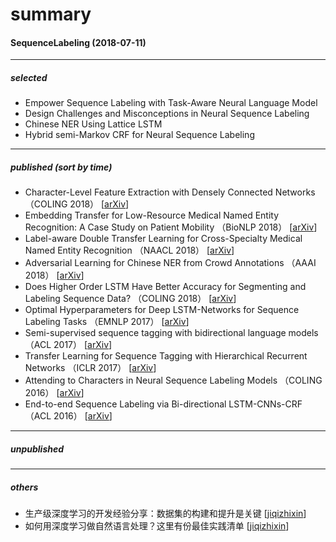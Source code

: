 # summary

#### SequenceLabeling (2018-07-11)
----------
##### selected
- Empower Sequence Labeling with Task-Aware Neural Language Model
- Design Challenges and Misconceptions in Neural Sequence Labeling
- Chinese NER Using Lattice LSTM
- Hybrid semi-Markov CRF for Neural Sequence Labeling
----------
##### published (sort by time)
- Character-Level Feature Extraction with Densely Connected Networks （COLING 2018） [[arXiv](https://arxiv.org/abs/1806.09089v1)]
- Embedding Transfer for Low-Resource Medical Named Entity Recognition: A Case Study on Patient Mobility （BioNLP 2018） [[arXiv](https://arxiv.org/abs/1806.02814v1)]
- Label-aware Double Transfer Learning for Cross-Specialty Medical Named Entity Recognition （NAACL 2018） [[arXiv](https://arxiv.org/abs/1804.09021v2)]
- Adversarial Learning for Chinese NER from Crowd Annotations （AAAI 2018） [[arXiv](https://arxiv.org/abs/1801.05147)]
- Does Higher Order LSTM Have Better Accuracy for Segmenting and Labeling Sequence Data?  （COLING 2018） [[arXiv](https://arxiv.org/abs/1711.08231v3)]
- Optimal Hyperparameters for Deep LSTM-Networks for Sequence Labeling Tasks （EMNLP 2017） [[arXiv](https://arxiv.org/abs/1707.06799v2)]
- Semi-supervised sequence tagging with bidirectional language models （ACL 2017） [[arXiv](https://arxiv.org/abs/1705.00108)]
- Transfer Learning for Sequence Tagging with Hierarchical Recurrent Networks （ICLR 2017） [[arXiv](https://arxiv.org/abs/1703.06345)]
- Attending to Characters in Neural Sequence Labeling Models （COLING 2016） [[arXiv](https://arxiv.org/abs/1611.04361)]
- End-to-end Sequence Labeling via Bi-directional LSTM-CNNs-CRF （ACL 2016） [[arXiv](https://arxiv.org/abs/1603.01354)]
----------
##### unpublished
----------
##### others 
- 生产级深度学习的开发经验分享：数据集的构建和提升是关键 [[jiqizhixin](https://www.jiqizhixin.com/articles/2018-06-09-3)]
- 如何用深度学习做自然语言处理？这里有份最佳实践清单  [[jiqizhixin](https://www.jiqizhixin.com/articles/2017-07-26-5)]

